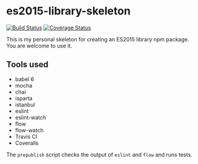 # es2015-library-skeleton

[![Build Status](https://travis-ci.org/jedwards1211/es2015-library-skeleton.svg?branch=master)](https://travis-ci.org/jedwards1211/es2015-library-skeleton)
[![Coverage Status](https://coveralls.io/repos/github/jedwards1211/es2015-library-skeleton/badge.svg?branch=master)](https://coveralls.io/github/jedwards1211/es2015-library-skeleton?branch=master)

This is my personal skeleton for creating an ES2015 library npm package.  You are welcome to use it.

## Tools used

* babel 6
* mocha
* chai
* isparta
* istanbul
* eslint
* eslint-watch
* flow
* flow-watch
* Travis CI
* Coveralls

The `prepublish` script checks the output of `eslint` and `flow` and runs tests.
